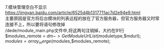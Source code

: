 7.模块管理空白不显示
<br/>
https://jingyan.baidu.com/article/6525d4b1317711ac7d2e94e9.html
<br/>
主要原因是官方将后台模块的列表远程的放在了官方服务器，但官方服务器又时常连接不上，所以要将语句修改掉
<br/>
/dede/module_main.php文件中,将这两句注销掉，大约在91行
<br/>
$modules_remote = $dm->GetModuleUrlList($moduletype,$mdurl);
<br/>
$modules = array_merge($modules,$modules_remote);

